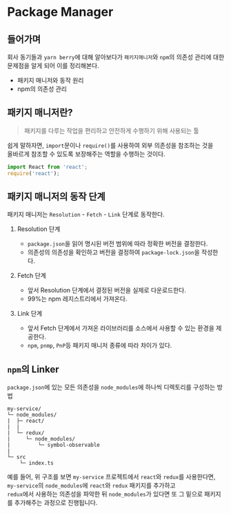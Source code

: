 # Package Manager


## 들어가며

회사 동기들과 `yarn berry`에 대해 알아보다가 `패키지매니저`와 `npm`의 의존성 관리에 대한 문제점을 알게 되어 이를 정리해본다.

- 패키지 매니저와 동작 원리
- npm의 의존성 관리

## 패키지 매니저란?
> 패키지를 다루는 작업을 편리하고 안전하게 수행하기 위해 사용되는 툴

쉽게 말하자면, `import`문이나 `require()`를 사용하여 외부 의존성을 참조하는 것을   
올바르게 참조할 수 있도록 보장해주는 역할을 수행하는 것이다.

```javascript
import React from 'react';
require('react');
```


## 패키지 매니저의 동작 단계

패키지 매니저는 `Resolution` - `Fetch` - `Link` 단계로 동작한다.

1. Resolution 단계
   - `package.json`을 읽어 명시된 버전 범위에 따라 정확한 버전을 결정한다.
   - 의존성의 의존성을 확인하고 버전을 결정하여 `package-lock.json`을 작성한다.

2. Fetch 단계
    - 앞서 Resolution 단계에서 결정된 버전을 실제로 다운로드한다.
    - 99%는 npm 레지스트리에서 가져온다.

3. Link 단계
    - 앞서 Fetch 단계에서 가져온 라이브러리를 소스에서 사용할 수 있는 환경을 제공한다.
    - `npm`, `pnmp`, `PnP`등 패키지 매니저 종류에 따라 차이가 있다.
    

## `npm`의 Linker
 
`package.json`에 있는 모든 의존성을 `node_modules`에 하나씩 디렉토리를 구성하는 방법

```
my-service/
└─ node_modules/
|  ├─ react/
|  |  
|  └─ redux/
|     └─ node_modules/
|         └─ symbol-observable
|
└─ src
    └─ index.ts
```

예를 들어, 위 구조를 보면 `my-service` 프로젝트에서 `react`와 `redux`를 사용한다면,   
`my-service`의 `node_modules`에 `react`와 `redux` 패키지를 추가하고   
`redux`에서 사용하는 의존성을 파악한 뒤 `node_modules`가 있다면 또 그 밑으로 패키지를 추가해주는 과정으로 진행됩니다.


